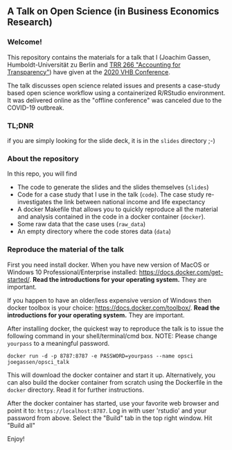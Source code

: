 ## A Talk on Open Science (in Business Economics Research)

### Welcome! 

This repository contains the materials for a talk that I (Joachim 
Gassen, Humboldt-Universität zu Berlin and 
[TRR 266 "Accounting for Transparency"](https://www.accounting-for-transparency.de))
have given at the [2020 VHB Conference](https://www.bwl2020.org).

The talk discusses open science related issues and presents a case-study based
open science workflow using a containerized R/RStudio environment. It was 
delivered online as the "offline conference" was canceled due to the COVID-19 
outbreak. 


### TL;DNR

if you are simply looking for the slide deck, it is in the `slides` directory ;-)


### About the repository

In this repo, you will find

-	The code to generate the slides and the slides themselves (`slides`)
- Code for a case study that I use in the talk (`code`). The case study
re-investigates the link between national income and life expectancy
- A docker Makefile that allows you to quickly reproduce all the material 
and analysis contained in the code in a docker container (`docker`).
- Some raw data that the case uses (`raw_data`)
- An empty directory where the code stores data (`data`)


### Reproduce the material of the talk

First you need install docker. When you have
new version of MacOS or Windows 10 Professional/Enterprise installed: https://docs.docker.com/get-started/. **Read the introductions
for your operating system.** They are important.

If you happen to have an older/less expensive version of Windows then docker 
toolbox is your choice: https://docs.docker.com/toolbox/. 
**Read the introductions for your operating system.** They are important.

After installing docker, the quickest way to reproduce the talk is to issue
the following command in your shell/terminal/cmd box. NOTE: Please change
`yourpass` to a meaningful password.

`docker run -d -p 8787:8787 -e PASSWORD=yourpass --name opsci joegassen/opsci_talk`

This will download the docker container and start it up. Alternatively, you can
also build the docker container from scratch using the Dockerfile in the `docker`
directory. Read it for further instructions.

After the docker container has started, use your favorite web browser and
point it to: `https://localhost:8787`. Log in with user 'rstudio' and your 
password from above. Select the "Build" tab in the top right window. 
Hit "Build all"

Enjoy!


